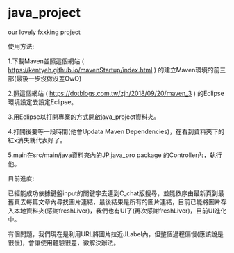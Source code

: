 # java_project
our lovely fxxking project

使用方法:

   1.下載Maven並照這個網站 ( https://kentyeh.github.io/mavenStartup/index.html ) 的建立Maven環境的前三部(最後一步沒做沒差OwO)
   
   2.照這個網站 ( https://dotblogs.com.tw/zjh/2018/09/20/maven_3 ) 的Eclipse環境設定去設定Eclipse。
   
   3.用Eclipse以打開專案的方式開啟java_project資料夾。
   
   4.打開後要等一段時間(他會Updata Maven Dependencies)，在看到資料夾下的紅x消失就代表好了。
   
   5.main在src/main/java資料夾內的JP.java_pro package 的Controller內，執行他。
   
目前進度:

  已經能成功依據鍵盤input的關鍵字去連到C_chat版搜尋，並能依序由最新頁到最舊頁去每篇文章內尋找圖片連結，最後結果是所有的圖片連結，目前已能將圖片存入本地資料夾(感謝freshLiver)，我們也有UI了(再次感謝freshLiver)，目前UI進化中。
  
  有個問題，我們現在是利用URL將圖片拉近JLabel內，但整個過程偏慢(應該說是很慢)，會讓使用體驗很差，徵解決辦法。
